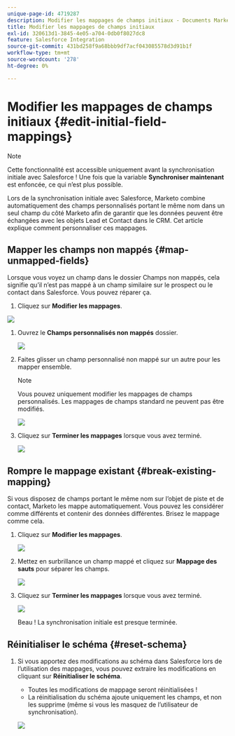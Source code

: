 ```yaml
---
unique-page-id: 4719287
description: Modifier les mappages de champs initiaux - Documents Marketo - Documentation du produit
title: Modifier les mappages de champs initiaux
exl-id: 320613d1-3845-4e05-a704-0db0f8027dc8
feature: Salesforce Integration
source-git-commit: 431bd258f9a68bbb9df7acf043085578d3d91b1f
workflow-type: tm+mt
source-wordcount: '278'
ht-degree: 0%

---
```


# Modifier les mappages de champs initiaux {#edit-initial-field-mappings}

>[!NOTE]
>
>Cette fonctionnalité est accessible uniquement avant la synchronisation initiale avec Salesforce ! Une fois que la variable **Synchroniser maintenant** est enfoncée, ce qui n’est plus possible.

Lors de la synchronisation initiale avec Salesforce, Marketo combine automatiquement des champs personnalisés portant le même nom dans un seul champ du côté Marketo afin de garantir que les données peuvent être échangées avec les objets Lead et Contact dans le CRM. Cet article explique comment personnaliser ces mappages.

## Mapper les champs non mappés {#map-unmapped-fields}

Lorsque vous voyez un champ dans le dossier Champs non mappés, cela signifie qu’il n’est pas mappé à un champ similaire sur le prospect ou le contact dans Salesforce. Vous pouvez réparer ça.

1. Cliquez sur **Modifier les mappages**.

![](assets/image2014-12-9-13-3a31-3a0.png)

1. Ouvrez le **Champs personnalisés non mappés** dossier.

   ![](assets/two.png)

1. Faites glisser un champ personnalisé non mappé sur un autre pour les mapper ensemble.

   >[!NOTE]
   >
   >Vous pouvez uniquement modifier les mappages de champs personnalisés. Les mappages de champs standard ne peuvent pas être modifiés.

   ![](assets/three.png)

1. Cliquez sur **Terminer les mappages** lorsque vous avez terminé.

   ![](assets/four.png)

## Rompre le mappage existant {#break-existing-mapping}

Si vous disposez de champs portant le même nom sur l’objet de piste et de contact, Marketo les mappe automatiquement. Vous pouvez les considérer comme différents et contenir des données différentes. Brisez le mappage comme cela.

1. Cliquez sur **Modifier les mappages**.

   ![](assets/image2014-12-9-13-3a31-3a37.png)

1. Mettez en surbrillance un champ mappé et cliquez sur **Mappage des sauts** pour séparer les champs.

   ![](assets/image2014-12-9-13-3a31-3a47.png)

1. Cliquez sur **Terminer les mappages** lorsque vous avez terminé.

   ![](assets/image2014-12-9-13-3a31-3a58.png)

   Beau ! La synchronisation initiale est presque terminée.

## Réinitialiser le schéma {#reset-schema}

1. Si vous apportez des modifications au schéma dans Salesforce lors de l’utilisation des mappages, vous pouvez extraire les modifications en cliquant sur **Réinitialiser le schéma**.

   * Toutes les modifications de mappage seront réinitialisées !
   * La réinitialisation du schéma ajoute uniquement les champs, et non les supprime (même si vous les masquez de l’utilisateur de synchronisation).

   ![](assets/image2014-12-9-13-3a32-3a8.png)
